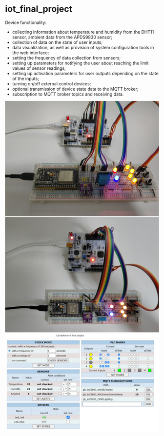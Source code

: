 # iot_final_project
Device functionality:
- collecting information about temperature and humidity from the DHT11 sensor, ambient data from the APDS9930 sensor;
- collection of data on the state of user inputs;
- data visualization, as well as provision of system configuration tools in the web interface;
- setting the frequency of data collection from sensors;
- setting up parameters for notifying the user about reaching the limit values of sensor readings;
- setting up activation parameters for user outputs depending on the state of the inputs;
- turning on/off external control devices;
- optional transmission of device state data to the MQTT broker;
- subscription to MQTT broker topics and receiving data.

![Photo1](images/photo_1.jpg)
![Photo2](images/photo_2.jpg)
![Web1](images/web_1.jpg)